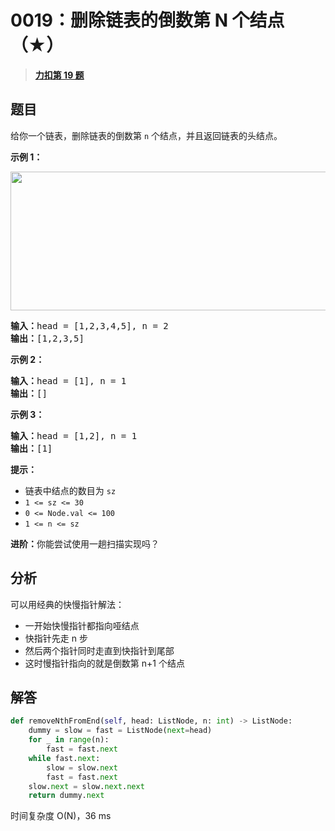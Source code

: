 # 0019：删除链表的倒数第 N 个结点（★）


> <u>**[力扣第 19 题](https://leetcode.cn/problems/remove-nth-node-from-end-of-list/)**</u>

## 题目

<p>给你一个链表，删除链表的倒数第 <code>n</code><em> </em>个结点，并且返回链表的头结点。</p>



<p><strong>示例 1：</strong></p>
<img alt="" src="https://assets.leetcode.com/uploads/2020/10/03/remove_ex1.jpg" style="width: 542px; height: 222px;" />
<pre>
<strong>输入：</strong>head = [1,2,3,4,5], n = 2
<strong>输出：</strong>[1,2,3,5]
</pre>

<p><strong>示例 2：</strong></p>

<pre>
<strong>输入：</strong>head = [1], n = 1
<strong>输出：</strong>[]
</pre>

<p><strong>示例 3：</strong></p>

<pre>
<strong>输入：</strong>head = [1,2], n = 1
<strong>输出：</strong>[1]
</pre>



<p><strong>提示：</strong></p>

<ul>
<li>链表中结点的数目为 <code>sz</code></li>
<li><code>1 &lt;= sz &lt;= 30</code></li>
<li><code>0 &lt;= Node.val &lt;= 100</code></li>
<li><code>1 &lt;= n &lt;= sz</code></li>
</ul>



<p><strong>进阶：</strong>你能尝试使用一趟扫描实现吗？</p>


## 分析

可以用经典的快慢指针解法：
- 一开始快慢指针都指向哑结点
- 快指针先走 n 步
- 然后两个指针同时走直到快指针到尾部
- 这时慢指针指向的就是倒数第 n+1 个结点

## 解答

```python
def removeNthFromEnd(self, head: ListNode, n: int) -> ListNode:
	dummy = slow = fast = ListNode(next=head)
	for _ in range(n):
		fast = fast.next
	while fast.next:
		slow = slow.next
		fast = fast.next
	slow.next = slow.next.next
	return dummy.next
```
时间复杂度 O(N)，36 ms
